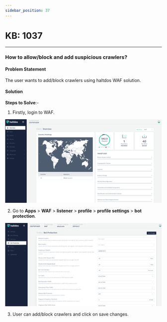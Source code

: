 ```yaml
---
sidebar_position: 37
---
```


# KB: 1037
-----------

### **How to allow/block and add suspicious crawlers?**

#### **Problem Statement**

The user wants to add/block crawlers using haltdos WAF solution.

#### **Solution**

**Steps to Solve**:-

1. Firstly, login to WAF.

![kb-1037](/img/waf/v7/kb/overview_kb_1037_1.png)

2. Go to **Apps** > **WAF** > **listener** > **profile** > **profile settings** > **bot protection**.

![kb-1037](/img/waf/v7/kb/bot_kb_1037_2.png)

3. User can add/block crawlers and click on save changes.


